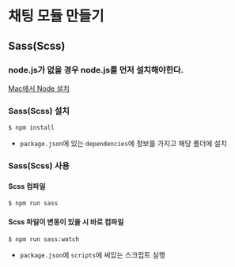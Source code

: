 # 채팅 모듈 만들기

## Sass(Scss)
### node.js가 없을 경우 node.js를 먼저 설치해야한다.
[Mac에서 Node 설치](https://github.com/KimYoungJae0125/Computer-Setting/blob/main/Mac-Setting/Node.js-Setting/Node.js-Setting.md)

### Sass(Scss) 설치

```shell
$ npm install
```
- ```package.json```에 있는 ```dependencies```에 정보를 가지고 해당 폴더에 설치

### Sass(Scss) 사용
#### Scss 컴파일
```$ npm run sass```
#### Scss 파일이 변동이 있을 시 바로 컴파일
```$ npm run sass:watch```
- ```package.json```에 ```scripts```에 써있는 스크립트 실행


